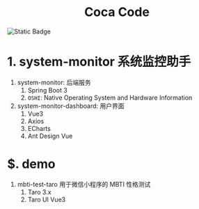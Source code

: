 <h1 style="text-align: center; font-weight: bold">Coca Code</h1>

![Static Badge](https://img.shields.io/badge/JDK-17.0.12-42b883)

# 1. system-monitor 系统监控助手

1. system-monitor: 后端服务
    1. Spring Boot 3
    2. `OSHI`: Native Operating System and Hardware Information
2. system-monitor-dashboard: 用户界面
    1. Vue3
    2. Axios
    3. ECharts
    4. Ant Design Vue

# $. demo

1. mbti-test-taro 用于微信小程序的 MBTI 性格测试
    1. Taro 3.x
    2. Taro UI Vue3